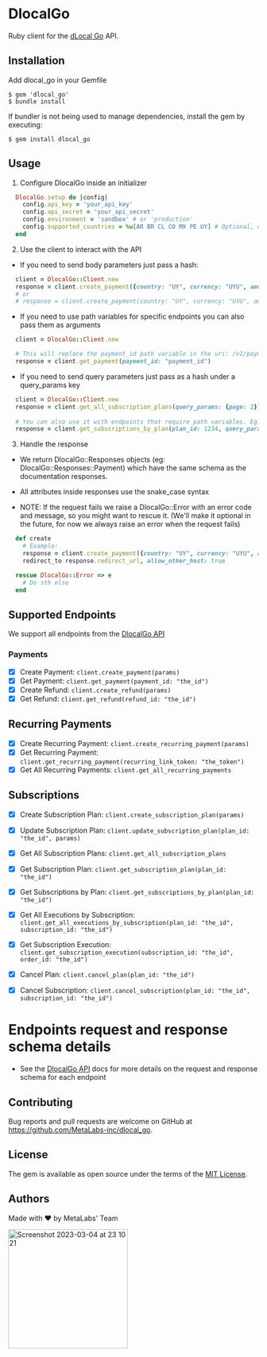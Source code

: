 # DlocalGo

Ruby client for the [dLocal Go](https://dlocalgo.com/) API.

## Installation

Add dlocal_go in your Gemfile

    $ gem 'dlocal_go'
    $ bundle install

If bundler is not being used to manage dependencies, install the gem by executing:

    $ gem install dlocal_go

## Usage

1. Configure DlocalGo inside an initializer

```ruby
  DlocalGo.setup do |config|
    config.api_key = 'your_api_key'
    config.api_secret = 'your_api_secret'
    config.environment = 'sandbox' # or 'production'
    config.supported_countries = %w[AR BR CL CO MX PE UY] # Optional, default:  %w[UY AR CL BO BR CO CR EC GT ID MX MY PE PY]
  end
```

2. Use the client to interact with the API

- If you need to send body parameters just pass a hash:

```ruby
  client = DlocalGo::Client.new
  response = client.create_payment({country: "UY", currency: "UYU", amount: 500, notification_url: "https://notification.url"})
  # or
  # response = client.create_payment(country: "UY", currency: "UYU", amount: 500, notification_url: "https://notification.url")
```

- If you need to use path variables for specific endpoints you can also pass them as arguments

```ruby
  client = DlocalGo::Client.new

  # This will replace the payment_id path variable in the uri: /v1/payments/:payment_id
  response = client.get_payment(payment_id: "payment_id")
```

- If you need to send query parameters just pass as a hash under a query_params key

```ruby
  client = DlocalGo::Client.new
  response = client.get_all_subscription_plans(query_params: {page: 2})
  
  # You can also use it with endpoints that require path variables. Eg:
  response = client.get_subscriptions_by_plan(plan_id: 1234, query_params: {page: 2})
```

3. Handle the response

- We return DlocalGo::Responses objects (eg: DlocalGo::Responses::Payment) which have the same schema as the documentation responses.
- All attributes inside responses use the snake_case syntax

- NOTE: If the request fails we raise a DlocalGo::Error with an error code and message, so you might want to rescue it. (We'll make it optional in the future, for now we always raise an error when the request fails)

```ruby
  def create
    # Example:
    response = client.create_payment({country: "UY", currency: "UYU", amount: 500, notification_url: "https://notification.url"})
    redirect_to response.redirect_url, allow_other_host: true

  rescue DlocalGo::Error => e
    # Do sth else
  end
```

## Supported Endpoints

We support all endpoints from the [DlocalGo API](https://docs.dlocalgo.com/integration-api)

### Payments
- [x] Create Payment: `client.create_payment(params)`
- [x] Get Payment: `client.get_payment(payment_id: "the_id")`
- [x] Create Refund: `client.create_refund(params)`
- [x] Get Refund: `client.get_refund(refund_id: "the_id")`

## Recurring Payments
- [x] Create Recurring Payment: `client.create_recurring_payment(params)`
- [x] Get Recurring Payment: `client.get_recurring_payment(recurring_link_token: "the_token")`
- [x] Get All Recurring Payments: `client.get_all_recurring_payments`

## Subscriptions
- [x] Create Subscription Plan: `client.create_subscription_plan(params)`
- [x] Update Subscription Plan: `client.update_subscription_plan(plan_id: "the_id", params)`
- [x] Get All Subscription Plans: `client.get_all_subscription_plans`
- [x] Get Subscription Plan: `client.get_subscription_plan(plan_id: "the_id")`
- [x] Get Subscriptions by Plan: `client.get_subscriptions_by_plan(plan_id: "the_id")`
- [x] Get All Executions by Subscription: `client.get_all_executions_by_subscription(plan_id: "the_id", subscription_id: "the_id")`
- [x] Get Subscription Execution: `client.get_subscription_execution(subscription_id: "the_id", order_id: "the_id")`
- [x] Cancel Plan: `client.cancel_plan(plan_id: "the_id")`
- [x] Cancel Subscription: `client.cancel_subscription(plan_id: "the_id", subscription_id: "the_id")`


# Endpoints request and response schema details

- See the [DlocalGo API](https://docs.dlocalgo.com/integration-api) docs for more details on the request and response schema for each endpoint

## Contributing

Bug reports and pull requests are welcome on GitHub at https://github.com/MetaLabs-inc/dlocal_go.

## License

The gem is available as open source under the terms of the [MIT License](https://opensource.org/licenses/MIT).

## Authors

Made with ❤️ by MetaLabs' Team

<img width="240" alt="Screenshot 2023-03-04 at 23 10 21" src="https://user-images.githubusercontent.com/57004457/222937877-f6d26748-ff85-4907-905b-d9a4b1469daf.png">
